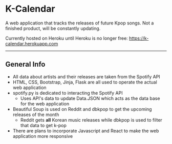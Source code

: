 # K-Calendar
A web application that tracks the releases of future Kpop songs. Not a finished product, will be constantly updating.

Currently hosted on Heroku until Heroku is no longer free:
https://k-calendar.herokuapp.com
***
## General Info
 * All data about artists and their releases are taken from the Spotify API
 * HTML, CSS, Bootstrap, Jinja, Flask are all used to operate the actual web application
 * spotify.py is dedicated to interacting the Spotify API 
    * Uses API's data to update Data.JSON which acts as the data base for the web application
 * Beautiful Soup is used on Reddit and dbkpop to get the upcoming releases of the month
    * Reddit gets **all** Korean music releases while dbkpop is used to filter that data to get k-pop
 * There are plans to incorporate Javascript and React to make the web application more responsive
